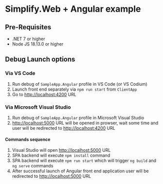 # Simplify.Web + Angular example

## Pre-Requisites

* .NET 7 or higher
* Node JS 18.13.0 or higher

## Debug Launch options

### Via VS Code

1. Run debug of `SampleApp.Angular` profile in VS Code (or VS Codium)
2. Launch front end separately via `npm run start` from `ClientApp`
3. Go to <http://localhost:4200> URL

### Via Microsoft Visual Studio

1. Run debug of `SampleApp.Angular` profile in Microsoft Visual Studio
2. <http://localhost:5000> URL will be opened in prowser, wait some time and user will be redirected to <http://localhost:4200> URL

#### Commands sequence

1. Visual Studio will open <http://localhost:5000> URL
2. SPA backend will execute `npm install` command
2. SPA backend will execute `npm run start` which will trigger `ng build` and `ng serve` commands
4. After successful launch of Angular front end application user will be redirected to <http://localhost:5000> URL
